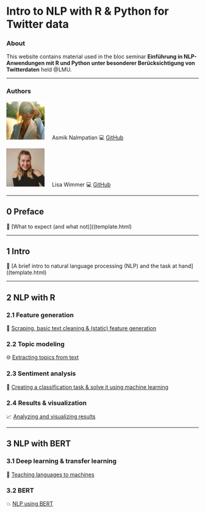 # Intro to NLP with R & Python for Twitter data
### About

This website contains material used in the bloc seminar **Einführung in NLP-Anwendungen mit R und Python unter besonderer Berücksichtigung von Twitterdaten** held @LMU.

***

### Authors

<img src="figures/bild_asmik.jfif" width="100" height="100"> &nbsp; &nbsp; Asmik Nalmpatian 💻 [GitHub](https://github.com/asmiknalmpatian)

<img src="figures/bild_lisa.PNG" width="100" height="100"> &nbsp; &nbsp; Lisa Wimmer 💻 [GitHub](https://github.com/lisa-wm)

***

## **0 Preface**
<!-- [Contents](pages/0_preface.html) -->
🧭 [What to expect (and what not)]((template.html)

***

## **1 Intro**
💬 [A brief intro to natural language processing (NLP) and the task at hand]((template.html)

***

## **2 NLP with R**
### **2.1 Feature generation**
💼 [Scraping, basic text cleaning & (static) feature generation](template.html)

### **2.2 Topic modeling**
🌐 [Extracting topics from text](template.html)

### **2.3 Sentiment analysis**
🚀 [Creating a classification task & solve it using machine learning](template.html)

### **2.4 Results & visualization**
📈 [Analyzing and visualizing results](template.html)

***

## **3 NLP with BERT**
### **3.1 Deep learning & transfer learning**
🧠 [Teaching languages to machines](template.html)

### **3.2 BERT**
💥 [NLP using BERT](template.html)
